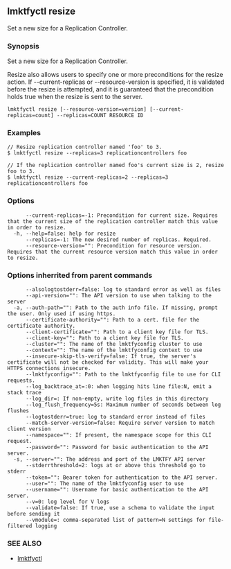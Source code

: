 ## lmktfyctl resize

Set a new size for a Replication Controller.

### Synopsis


Set a new size for a Replication Controller.

Resize also allows users to specify one or more preconditions for the resize action.
If --current-replicas or --resource-version is specified, it is validated before the
resize is attempted, and it is guaranteed that the precondition holds true when the
resize is sent to the server.

```
lmktfyctl resize [--resource-version=version] [--current-replicas=count] --replicas=COUNT RESOURCE ID
```

### Examples

```
// Resize replication controller named 'foo' to 3.
$ lmktfyctl resize --replicas=3 replicationcontrollers foo

// If the replication controller named foo's current size is 2, resize foo to 3.
$ lmktfyctl resize --current-replicas=2 --replicas=3 replicationcontrollers foo
```

### Options

```
      --current-replicas=-1: Precondition for current size. Requires that the current size of the replication controller match this value in order to resize.
  -h, --help=false: help for resize
      --replicas=-1: The new desired number of replicas. Required.
      --resource-version="": Precondition for resource version. Requires that the current resource version match this value in order to resize.
```

### Options inherrited from parent commands

```
      --alsologtostderr=false: log to standard error as well as files
      --api-version="": The API version to use when talking to the server
  -a, --auth-path="": Path to the auth info file. If missing, prompt the user. Only used if using https.
      --certificate-authority="": Path to a cert. file for the certificate authority.
      --client-certificate="": Path to a client key file for TLS.
      --client-key="": Path to a client key file for TLS.
      --cluster="": The name of the lmktfyconfig cluster to use
      --context="": The name of the lmktfyconfig context to use
      --insecure-skip-tls-verify=false: If true, the server's certificate will not be checked for validity. This will make your HTTPS connections insecure.
      --lmktfyconfig="": Path to the lmktfyconfig file to use for CLI requests.
      --log_backtrace_at=:0: when logging hits line file:N, emit a stack trace
      --log_dir=: If non-empty, write log files in this directory
      --log_flush_frequency=5s: Maximum number of seconds between log flushes
      --logtostderr=true: log to standard error instead of files
      --match-server-version=false: Require server version to match client version
      --namespace="": If present, the namespace scope for this CLI request.
      --password="": Password for basic authentication to the API server.
  -s, --server="": The address and port of the LMKTFY API server
      --stderrthreshold=2: logs at or above this threshold go to stderr
      --token="": Bearer token for authentication to the API server.
      --user="": The name of the lmktfyconfig user to use
      --username="": Username for basic authentication to the API server.
      --v=0: log level for V logs
      --validate=false: If true, use a schema to validate the input before sending it
      --vmodule=: comma-separated list of pattern=N settings for file-filtered logging
```

### SEE ALSO
* [lmktfyctl](lmktfyctl.md)


